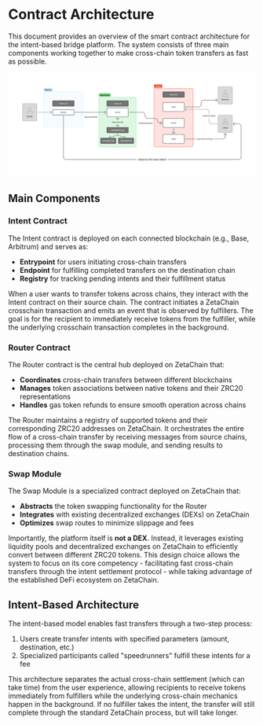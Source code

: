 # Contract Architecture

This document provides an overview of the smart contract architecture for the intent-based bridge platform. The system consists of three main components working together to make cross-chain token transfers as fast as possible.

<div align="center">
  <img src="architecture.png" alt="ZetaFast Architecture" width="1200" />
</div>

## Main Components

### Intent Contract

The Intent contract is deployed on each connected blockchain (e.g., Base, Arbitrum) and serves as:
- **Entrypoint** for users initiating cross-chain transfers
- **Endpoint** for fulfilling completed transfers on the destination chain
- **Registry** for tracking pending intents and their fulfillment status

When a user wants to transfer tokens across chains, they interact with the Intent contract on their source chain. The contract initiates a ZetaChain crosschain transaction and emits an event that is observed by fulfillers. The goal is for the recipient to immediately receive tokens from the fulfiller, while the underlying crosschain transaction completes in the background.

### Router Contract

The Router contract is the central hub deployed on ZetaChain that:
- **Coordinates** cross-chain transfers between different blockchains
- **Manages** token associations between native tokens and their ZRC20 representations
- **Handles** gas token refunds to ensure smooth operation across chains

The Router maintains a registry of supported tokens and their corresponding ZRC20 addresses on ZetaChain. It orchestrates the entire flow of a cross-chain transfer by receiving messages from source chains, processing them through the swap module, and sending results to destination chains.

### Swap Module

The Swap Module is a specialized contract deployed on ZetaChain that:
- **Abstracts** the token swapping functionality for the Router
- **Integrates** with existing decentralized exchanges (DEXs) on ZetaChain
- **Optimizes** swap routes to minimize slippage and fees

Importantly, the platform itself is **not a DEX**. Instead, it leverages existing liquidity pools and decentralized exchanges on ZetaChain to efficiently convert between different ZRC20 tokens. This design choice allows the system to focus on its core competency - facilitating fast cross-chain transfers through the intent settlement protocol - while taking advantage of the established DeFi ecosystem on ZetaChain.

## Intent-Based Architecture

The intent-based model enables fast transfers through a two-step process:
1. Users create transfer intents with specified parameters (amount, destination, etc.)
2. Specialized participants called "speedrunners" fulfill these intents for a fee

This architecture separates the actual cross-chain settlement (which can take time) from the user experience, allowing recipients to receive tokens immediately from fulfillers while the underlying cross-chain mechanics happen in the background. If no fulfiller takes the intent, the transfer will still complete through the standard ZetaChain process, but will take longer.
